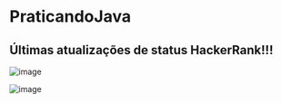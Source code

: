 # PraticandoJava


## Últimas atualizações de status HackerRank!!!
![image](https://user-images.githubusercontent.com/73142478/194729837-4d700330-68c1-4a3f-9138-bd97e54f65b6.png)




![image](https://user-images.githubusercontent.com/73142478/194438153-771ca8de-1191-4aef-bb4d-46ec71bc4838.png)






